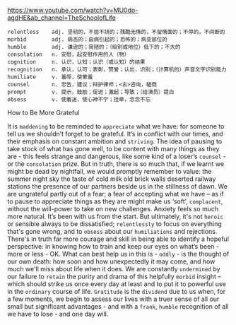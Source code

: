 https://www.youtube.com/watch?v=MU0do-agdHE&ab_channel=TheSchoolofLife 

```
relentless    adj. 坚韧的，不屈不挠的；残酷无情的，不留情面的；不停的，不间断的
morbid        adj. 病态的；由病引起的；恐怖的；病变部位的    
humble        adj. 谦逊的；简陋的；（级别或地位）低下的；不大的
consolation   n. 安慰，起安慰作用的人（物）  
cognition     n. 认识，认知；认识（或认知）的结果
recognition   n. 承认，认可；表彰，赞誉；认出，识别；（计算机的）声音文字识别能力
humiliate     v. 羞辱，使蒙羞  
counsel       n. 忠告，建议；辩护律师；<古>咨询，磋商  
prompt        v. 提示，鼓励；促进；激起；导致；（给演员）提白  
obsess        v. 使着迷，使心神不宁；挂牵，念念不忘
```

How to Be More Grateful 

It is `maddening` to be reminded to `appreciate` what we have: for someone to tell us we shouldn’t forget to be grateful. It’s in conflict with our times, and their emphasis on constant ambition and `striving`. The idea of pausing to take stock of what has gone well, to be content with many things as they are - this feels strange and dangerous, like some kind of a loser’s `counsel` - or the `consolation` prize. But in truth, there is so much that, if we learnt we might be dead by nightfall, we would promptly remember to value: the summer night sky the taste of cold milk old brick walls deserted railway stations the presence of our partners beside us in the stillness of dawn. We are ungrateful partly out of a fear; a fear of accepting what we have – as if to pause to appreciate things as they are might make us ‘soft’, `complacent`, without the will-power to take on new challenges. Anxiety feels so much more natural. It’s been with us from the start. But ultimately, it's not `heroic` or sensible always to be dissatisfied; `relentlessly` to focus on everything that's gone wrong, and to `obsess` about our `humiliations` and rejections. There's in truth far more courage and skill in being able to identify a hopeful perspective: in knowing how to train and keep our eyes on what’s been - more or less - OK. What can best help us in this is - `oddly` - is the thought of our own death: how soon and how unexpectedly it may come, and how much we'll miss about life when it does. We are constantly `undermined` by our failure to `retain` the purity and drama of this helpfully `morbid` insight – which should strike us once every day at least and to put it to powerful use in the `ordinary` course of life. `Gratitude` is the `dividend` due to us when, for a few moments, we begin to assess our lives with a truer sense of all our small but significant advantages - and with a `frank`, `humble` recognition of all we have to lose - and one day will. 